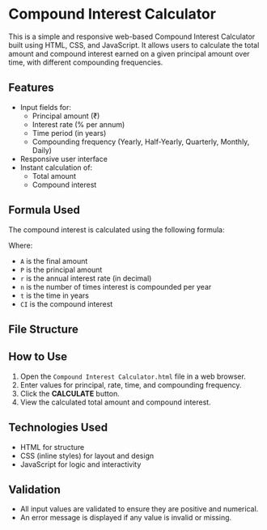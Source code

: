 # Compound Interest Calculator

This is a simple and responsive web-based Compound Interest Calculator built using HTML, CSS, and JavaScript. It allows users to calculate the total amount and compound interest earned on a given principal amount over time, with different compounding frequencies.

## Features

- Input fields for:
  - Principal amount (₹)
  - Interest rate (% per annum)
  - Time period (in years)
  - Compounding frequency (Yearly, Half-Yearly, Quarterly, Monthly, Daily)
- Responsive user interface
- Instant calculation of:
  - Total amount
  - Compound interest

## Formula Used

The compound interest is calculated using the following formula:

Where:  
- `A` is the final amount  
- `P` is the principal amount  
- `r` is the annual interest rate (in decimal)  
- `n` is the number of times interest is compounded per year  
- `t` is the time in years  
- `CI` is the compound interest

## File Structure


## How to Use

1. Open the `Compound Interest Calculator.html` file in a web browser.
2. Enter values for principal, rate, time, and compounding frequency.
3. Click the **CALCULATE** button.
4. View the calculated total amount and compound interest.

## Technologies Used

- HTML for structure
- CSS (inline styles) for layout and design
- JavaScript for logic and interactivity

## Validation

- All input values are validated to ensure they are positive and numerical.
- An error message is displayed if any value is invalid or missing.


